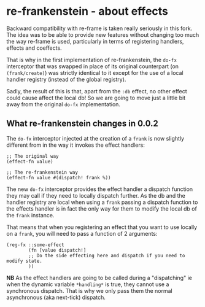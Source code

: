 # re-frankenstein - about effects

Backward compatibility with re-frame is taken really seriously in this fork. The
idea was to be able to provide new features without changing too much the way
re-frame is used, particularly in terms of registering handlers, effects and
coeffects.

That is why in the first implementation of re-frankenstein, the `do-fx`
interceptor that was swapped in place of its original counterpart (on
`(frank/create)`) was strictly identical to it except for the use of a local
handler registry (instead of the global registry).

Sadly, the result of this is that, apart from the `:db` effect, no other effect
could cause affect the local db! So we are going to move just a little bit away
from the original `do-fx` implementation.


## What re-frankenstein changes in 0.0.2

The `do-fx` interceptor injected at the creation of a `frank` is now slightly
different from  in the way it invokes the effect
handlers:

```
;; The original way
(effect-fn value)

;; The re-frankenstein way
(effect-fn value #(dispatch! frank %))
```

The new `do-fx` interceptor provides the effect handler a dispatch function they
may call if they need to locally dispatch further. As the db and the handler
registry are local when using a `frank` passing a dispatch function to the
effects handler is in fact the only way for them to modify the local db of the
`frank` instance.

That means that when you registering an effect that you want to use locally on a
`frank`, you will need to pass a function of 2 arguments:

```
(reg-fx ::some-effect
        (fn [value dispatch!]
        ;; Do the side effecting here and dispatch if you need to modify state.
        ))
```


**NB** As the effect handlers are going to be called during a "dispatching" ie
when the dynamic variable `*handling*` is true, they cannot use a synchronous
dispatch. That is why we only pass them the normal asynchronous (aka next-tick)
dispatch.
